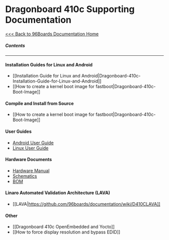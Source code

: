 # Dragonboard 410c Supporting Documentation

[<<< Back to 96Boards Documentation Home](https://github.com/96boards/documentation/wiki)

##### Contents

***

#### Installation Guides for Linux and Android

- [[Installation Guide for Linux and Android|Dragonboard-410c-Installation-Guide-for-Linux-and-Android]]
- [[How to create a kernel boot image for fastboot|Dragonboard-410c-Boot-Image]]

#### Compile and Install from Source

- [[How to create a kernel boot image for fastboot|Dragonboard-410c-Boot-Image]]

#### User Guides

- [Android User Guide](https://github.com/96boards/documentation/blob/master/dragonboard410c/AndroidUserGuide_DragonBoard.pdf)
- [Linux User Guide](https://github.com/96boards/documentation/blob/master/dragonboard410c/LinuxUserGuide_DragonBoard.pdf)

#### Hardware Documents

- [Hardware Manual](http://linaro.co/96b-hwm-db)
- [Schematics](http://linaro.co/db410c-schematics)
- [BOM](http://linaro.co/dragonboard410c-bom)

#### Linaro Automated Validation Architecture (LAVA)

- [[LAVA|https://github.com/96boards/documentation/wiki/D410CLAVA]]

#### Other

- [[Dragonboard 410c OpenEmbedded and Yocto]]
- [[How to force display resolution and bypass EDID]]
    